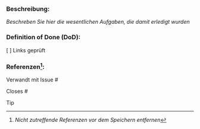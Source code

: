 ### Beschreibung:

*Beschreben Sie hier die wesentlichen Aufgaben, die damit erledigt wurden*

### Definition of Done (DoD):

[ ] Links geprüft

### Referenzen[^1]:

Verwandt mit Issue #

Closes #

> [!TIP]
> [^1]: _Nicht zutreffende Referenzen vor dem Speichern entfernen_
